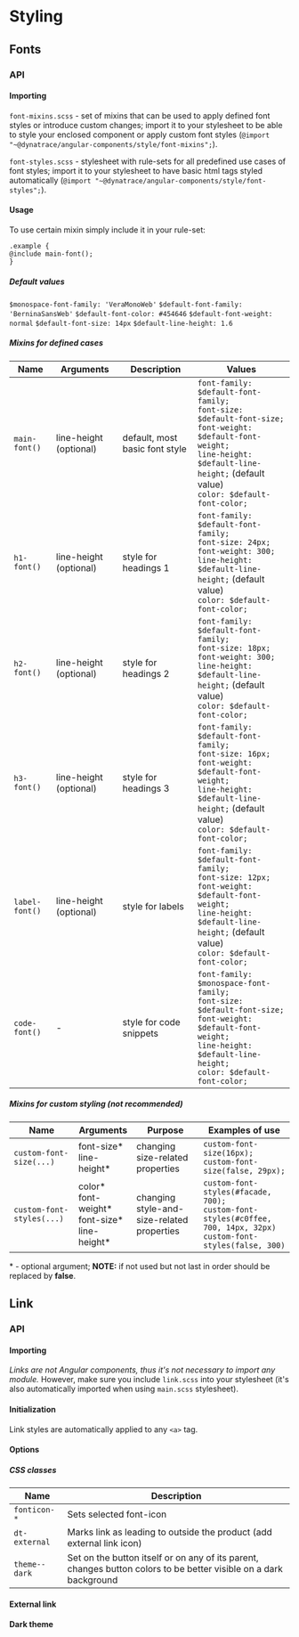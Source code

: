 # Styling

## Fonts

### API

#### Importing

`font-mixins.scss` - set of mixins that can be used to apply defined font styles or introduce custom changes; import it to your stylesheet to be able to style your enclosed component or apply custom font styles (`@import "~@dynatrace/angular-components/style/font-mixins";`).

`font-styles.scss` - stylesheet with rule-sets for all predefined use cases of font styles; import it to your stylesheet to have basic html tags styled automatically (`@import "~@dynatrace/angular-components/style/font-styles";`).


#### Usage 

To use certain mixin simply include it in your rule-set:

`.example {` <br> `@include main-font();` <br> `}`

##### Default values

`$monospace-font-family: 'VeraMonoWeb'`
`$default-font-family: 'BerninaSansWeb'`
`$default-font-color: #454646`
`$default-font-weight: normal`
`$default-font-size: 14px`
`$default-line-height: 1.6`

##### Mixins for defined cases

| Name | Arguments | Description | Values |
| --- | --- | --- | --- |
| `main-font()` | line-height (optional) | default, most basic font style | `font-family: $default-font-family;` <br> `font-size: $default-font-size;` <br>  `font-weight: $default-font-weight;` <br> `line-height: $default-line-height;` (default value) <br> `color: $default-font-color;` |
| `h1-font()` | line-height (optional) | style for headings 1 | `font-family: $default-font-family;` <br> `font-size: 24px;` <br>  `font-weight: 300;` <br> `line-height: $default-line-height;` (default value) <br> `color: $default-font-color;` |
| `h2-font()` | line-height (optional) | style for headings 2 | `font-family: $default-font-family;` <br> `font-size: 18px;` <br>  `font-weight: 300;` <br> `line-height: $default-line-height;` (default value) <br> `color: $default-font-color;` |
| `h3-font()` | line-height (optional) | style for headings 3 | `font-family: $default-font-family;` <br> `font-size: 16px;` <br>  `font-weight: $default-font-weight;` <br> `line-height: $default-line-height;` (default value) <br> `color: $default-font-color;` |
| `label-font()` | line-height (optional) | style for labels | `font-family: $default-font-family;` <br> `font-size: 12px;` <br>  `font-weight: $default-font-weight;` <br> `line-height: $default-line-height;` (default value) <br> `color: $default-font-color;` |
| `code-font()` | - | style for code snippets | `font-family: $monospace-font-family;` <br> `font-size: $default-font-size;` <br>  `font-weight: $default-font-weight;` <br> `line-height: $default-line-height;` <br> `color: $default-font-color;` |


##### Mixins for custom styling (not recommended)

 | Name | Arguments | Purpose | Examples of use |
 | --- | --- | --- | --- |
 | `custom-font-size(...)` | font-size* <br> line-height*  | changing size-related properties | `custom-font-size(16px);` <br> `custom-font-size(false, 29px); ` <br> |
 | `custom-font-styles(...)` | color* <br> font-weight* <br> font-size* <br> line-height*  | changing style-and-size-related properties | `custom-font-styles(#facade, 700);` <br> `custom-font-styles(#c0ffee, 700, 14px, 32px)` <br> `custom-font-styles(false, 300)` <br> |
 
 
 \* - optional argument; **NOTE:** if not used but not last in order should be replaced by **false**.

## Link

<docs-source-example example="LinkSimpleExampleComponent"></docs-source-example>

### API

#### Importing

*Links are not Angular components, thus it's not necessary to import any module.* However, make sure you include `link.scss`
into your stylesheet (it's also automatically imported when using `main.scss` stylesheet).

#### Initialization

Link styles are automatically applied to any `<a>` tag.

#### Options

##### CSS classes

| Name | Description|
| --- | --- |
| `fonticon-*` | Sets selected font-icon |
| `dt-external` | Marks link as leading to outside the product (add external link icon) |
| `theme--dark` | Set on the button itself or on any of its parent, changes button colors to be better visible on a dark background |

#### External link

<docs-source-example example="LinkExternalExampleComponent"></docs-source-example>

#### Dark theme

<docs-source-example example="LinkDarkExampleComponent" themedark="true"></docs-source-example>
